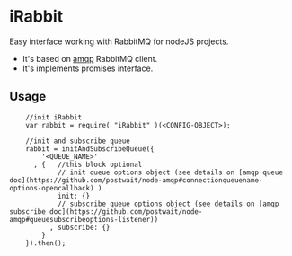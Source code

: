 iRabbit
=======

Easy interface working with RabbitMQ for nodeJS projects.

* It's based on [amqp](https://github.com/postwait/node-amqp) RabbitMQ client.
* It's implements promises interface.

Usage
-----

```node
    //init iRabbit
    var rabbit = require( "iRabbit" )(<CONFIG-OBJECT>);

    //init and subscribe queue
    rabbit = initAndSubscribeQueue({
        '<QUEUE_NAME>'
      , {   //this block optional
            // init queue options object (see details on [amqp queue doc](https://github.com/postwait/node-amqp#connectionqueuename-options-opencallback) )
            init: {}
            // subscribe queue options object (see details on [amqp subscribe doc](https://github.com/postwait/node-amqp#queuesubscribeoptions-listener))
          , subscribe: {}
        }
    }).then();
```